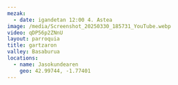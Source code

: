 ```yaml
---
mezak:
  - date: igandetan 12:00 4. Astea
image: /media/Screenshot_20250330_185731_YouTube.webp
video: qDP56p2ZNnU
layout: parroquia
title: gartzaron
valley: Basaburua
locations:
  - name: Jasokundearen
    geo: 42.99744, -1.77401
---
```

